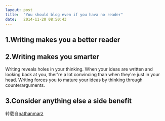 ```yaml
---
layout: post
title:  "You should blog even if you hava no reader"
date:   2014-11-20 08:50:43
---
```




## 1.Writing makes you a better reader

## 2.Writing makes you smarter

Writing reveals holes in your thinking. When your ideas are written and looking back at you, 
ther're a lot convincing than when they're just in your head. Writing forces you to mature your ideas by thinking through counterarguments.

## 3.Consider anything else a side benefit

转载自[nathanmarz](http://nathanmarz.com/blog/you-should-blog-even-if-you-have-no-readers.html)
